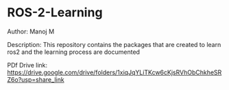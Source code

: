 # ROS-2-Learning

Author:
Manoj M

Description:
	This repository contains the packages that are created to learn ros2 and the learning process are documented 
	
	
	
PDf Drive link:
	https://drive.google.com/drive/folders/1xiqJqYLiTKcw6cKjsRVhObChkheSRZ6o?usp=share_link
